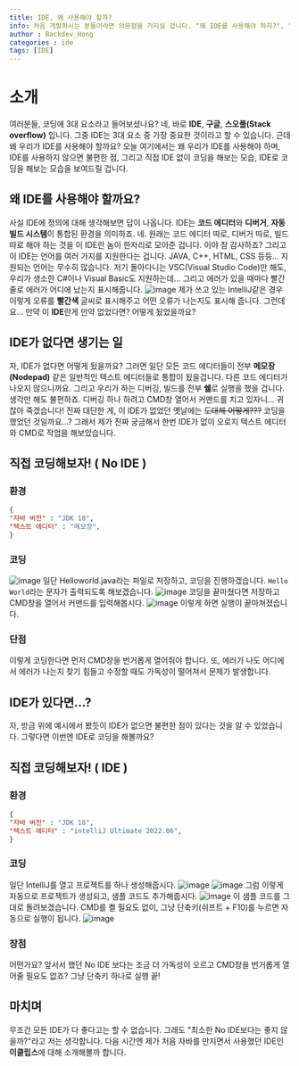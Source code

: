 ```yaml
---
title: IDE, 왜 사용해야 할까?
info: 처음 개발하시는 분들이라면 의문점을 가지실 겁니다. "왜 IDE를 사용해야 하지?", "대충 메모장으로 하면 되는 거 아냐?" 라고요. 여기서는 왜 우리가 IDE를 사용해야 하고, 사용하지 않았을 경우 불편한 점에 관해 얘기해보려고 합니다.
author : Backdev_Hong
categories : ide
tags: [IDE]
---
```


# 소개
여러분들, 코딩에 3대 요소라고 들어보셨나요? 네, 바로 **IDE**, **구글**, **스오플(Stack overflow)** 입니다.
그중 IDE는 3대 요소 중 가장 중요한 것이라고 할 수 있습니다. 근데 왜 우리가 IDE를 사용해야 할까요?
오늘 여기에서는 왜 우리가 IDE를 사용해야 하며, IDE를 사용하지 않으면 불편한 점, 그리고 직접 IDE 없이 코딩을 해보는 모습, IDE로 코딩을 해보는 모습을 보여드릴 겁니다.

## 왜 IDE를 사용해야 할까요?
사실 IDE에 정의에 대해 생각해보면 답이 나옵니다.
IDE는 **코드 에디터**와 **디버거**, **자동 빌드 시스템**이 통합된 환경을 의미하죠.
네. 원래는 코드 에디터 따로, 디버거 따로, 빌드 따로 해야 하는 것을 이 IDE란 놈이 한자리로 모아준 겁니다. 이야 참 감사하죠?
그리고 이 IDE는 언어를 여러 가지를 지원한다는 겁니다. JAVA, C++, HTML, CSS 등등... 지원되는 언어는 무수히 많습니다.
저기 돌아다니는 VSC(Visual Studio Code)만 해도, 우리가 생소한 C#이나 Visual Basic도 지원하는데... 그리고 에러가 있을 때마다 빨간 줄로 에러가 어디에 났는지 표시해줍니다.
![image](https://user-images.githubusercontent.com/97325091/189168591-8ac5b5ef-92b9-4536-97a6-e06a0272849d.png)
제가 쓰고 있는 IntelliJ같은 경우 이렇게 오류를 **빨간색** 글씨로 표시해주고 어떤 오류가 나는지도 표시해 줍니다.
그런데요... 만약 이 **IDE**란게 만약 없었다면? 어떻게 됬었을까요?

## IDE가 없다면 생기는 일
자, IDE가 없다면 어떻게 됬을까요? 그러면 일단 모든 코드 에디터들이 전부 **메모장(Nodepad)** 같은 일반적인 텍스트 에디터들로 통합이 됬을겁니다. 다른 코드 에디터가 나오지 않으니까요.
그리고 우리가 하는 디버깅, 빌드를 전부 **쉘**로 실행을 했을 겁니다.
생각만 해도 불편하죠. 디버깅 하나 하려고 CMD창 열어서 커맨드를 치고 있자니... 귀찮아 죽겠습니다!
진짜 대단한 게, 이 IDE가 없었던 옛날에는 ~~도대체 어떻게???~~ 코딩을 했었던 것일까요...? 그래서 제가 진짜 궁금해서 한번 IDE가 없이 오로지 텍스트 에디터와 CMD로 작업을 해보았습니다.

## 직접 코딩해보자! ( No IDE )
### 환경
```JSON
{
"자바 버전" : "JDK 18",
"텍스트 에디터" : "메모장",
}
```
### 코딩
![image](https://user-images.githubusercontent.com/97325091/189166735-b4a471d9-b3f8-4c9e-832c-15e113f21310.png)
일단 Helloworld.java라는 파일로 저장하고, 코딩을 진행하겠습니다.
`Hello World`라는 문자가 출력되도록 해보겠습니다.
![image](https://user-images.githubusercontent.com/97325091/189169575-76b59df7-e77e-4a86-b437-cca920937e24.png)
코딩을 끝마쳤다면 저장하고 CMD창을 열어서 커맨드를 입력해봅시다.
![image](https://user-images.githubusercontent.com/97325091/189169749-29d3e771-3014-42cf-a726-99394292209f.png)
이렇게 하면 실행이 끝마쳐졌습니다.

### 단점
이렇게 코딩한다면 먼저 CMD창을 번거롭게 열어줘야 합니다.
또, 에러가 나도 어디에서 에러가 나는지 찾기 힘들고 수정할 때도 가독성이 떨어져서 문제가 발생합니다.

## IDE가 있다면...?
자, 방금 위에 예시에서 봤듯이 IDE가 없으면 불편한 점이 있다는 것을 알 수 있었습니다.
그렇다면 이번엔 IDE로 코딩을 해볼까요?

## 직접 코딩해보자! ( IDE )
### 환경
```JSON
{
"자바 버전" : "JDK 18",
"텍스트 에디터" : "intelliJ Ultimate 2022.06",
}
```
### 코딩
일단 IntelliJ를 열고 프로젝트를 하나 생성해줍시다.
![image](https://user-images.githubusercontent.com/97325091/189170674-8eaf9e40-d09d-4539-a1a2-7a75ca131560.png)
![image](https://user-images.githubusercontent.com/97325091/189170875-475d5680-e538-4b71-af2b-77e4b3e73093.png)
그럼 이렇게 자동으로 프로젝트가 생성되고, 샘플 코드도 추가해줍시다.
![image](https://user-images.githubusercontent.com/97325091/189171118-8a8dbf88-5912-4bad-9073-c4f522d405b4.png)
이 샘플 코드를 그대로 돌려보겠습니다.
CMD를 켤 필요도 없이, 그냥 단축키(쉬프트 + F10)를 누르면 자동으로 실행이 됩니다.
![image](https://user-images.githubusercontent.com/97325091/189171480-c5403bcc-51e8-4861-a270-425d002bcc7b.png)

### 장점
어떤가요? 앞서서 했던 No IDE 보다는 조금 더 가독성이 오르고 CMD창을 번거롭게 열어줄 필요도 없죠?
그냥 단축키 하나로 실행 끝!

## 마치며
무조건 모든 IDE가 다 좋다고는 할 수 없습니다. 그래도 "최소한 No IDE보다는 좋지 않을까?"라고 저는 생각합니다.
다음 시간엔 제가 처음 자바를 만지면서 사용했던 IDE인 **이클립스**에 대해 소개해볼까 합니다.
